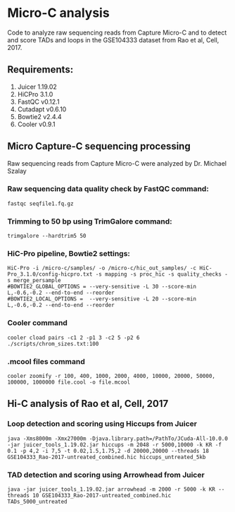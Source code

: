 # Micro-C analysis

Code to analyze raw sequencing reads from Capture Micro-C and to detect and score TADs and loops in the GSE104333 dataset from Rao et al, Cell, 2017.<br>


## Requirements:

1. Juicer 1.19.02
2. HiCPro 3.1.0
3. FastQC v0.12.1
4. Cutadapt v0.6.10
5. Bowtie2 v2.4.4
6. Cooler v0.9.1


## Micro Capture-C sequencing processing

Raw sequencing reads from Capture Micro-C were analyzed by Dr. Michael Szalay

### Raw sequencing data quality check by FastQC command:
```
fastqc seqfile1.fq.gz
```
### Trimming to 50 bp using TrimGalore command:
```
trimgalore --hardtrim5 50
```
### HiC-Pro pipeline, Bowtie2 settings:
```
HiC-Pro -i /micro-c/samples/ -o /micro-c/hic_out_samples/ -c HiC-Pro_3.1.0/config-hicpro.txt -s mapping -s proc_hic -s quality_checks -s merge_persample
#BOWTIE2_GLOBAL_OPTIONS = --very-sensitive -L 30 --score-min L,-0.6,-0.2 --end-to-end --reorder
#BOWTIE2_LOCAL_OPTIONS =  --very-sensitive -L 20 --score-min L,-0.6,-0.2 --end-to-end --reorder
```
### Cooler command
```
cooler cload pairs -c1 2 -p1 3 -c2 5 -p2 6 ./scripts/chrom_sizes.txt:100
```
### .mcool files command
```
cooler zoomify -r 100, 400, 1000, 2000, 4000, 10000, 20000, 50000, 100000, 1000000 file.cool -o file.mcool 
```

## Hi-C analysis of Rao et al, Cell, 2017
### Loop detection and scoring using Hiccups from Juicer
```
java -Xms8000m -Xmx27000m -Djava.library.path=/PathTo/JCuda-All-10.0.0 -jar juicer_tools_1.19.02.jar hiccups -m 2048 -r 5000,10000 -k KR -f 0.1 -p 4,2 -i 7,5 -t 0.02,1.5,1.75,2 -d 20000,20000 --threads 18 GSE104333_Rao-2017-untreated_combined.hic hiccups_untreated_5kb
```
### TAD detection and scoring using Arrowhead from Juicer
```
java -jar juicer_tools_1.19.02.jar arrowhead -m 2000 -r 5000 -k KR --threads 10 GSE104333_Rao-2017-untreated_combined.hic TADs_5000_untreated 
```
